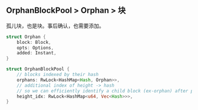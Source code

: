 ## OrphanBlockPool &gt; Orphan &gt; 块

孤儿块，也是块。事后确认，也需要添加。

```rust
struct Orphan {
    block: Block,
    opts: Options,
    added: Instant,
}

struct OrphanBlockPool {
    // blocks indexed by their hash
    orphans: RwLock<HashMap<Hash, Orphan>>,
    // additional index of height -> hash
    // so we can efficiently identify a child block (ex-orphan) after processing a block
    height_idx: RwLock<HashMap<u64, Vec<Hash>>>,
}
```



